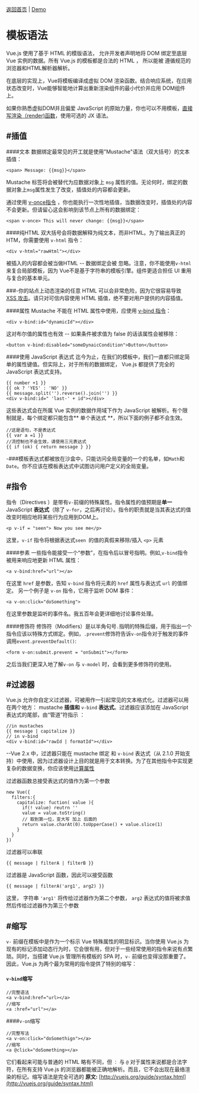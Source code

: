 [返回首页](https://github.com/dinglittle/Vue.js-start) | [Demo](https://github.com/dinglittle/Vue.js-start/blob/master/vue-demo/3.%E6%A8%A1%E6%9D%BF%E8%AF%AD%E6%B3%95.html)


# 模板语法

Vue.js 使用了基于 HTML 的模版语法， 允许开发者声明地将 DOM 绑定至底层 Vue 实例的数据。所有 Vue.js 的模板都是合法的 HTML ， 所以能被 遵循规范的浏览器和HTML解析器解析。

在底层的实现上，Vue将模板编译成虚拟 DOM 渲染函数。结合响应系统，在应用状态改变时，Vue能够智能地计算出重新渲染组件的最小代价并应用 DOM组件上。

如果你熟悉虚拟DOM并且偏爱 JavaScript 的原始力量，你也可以不用模板，[直接写渲染（render)函数](https://cn.vuejs.org/v2/guide/render-function.hmlt)，使用可选的 JX 语法。

#插值
---
####文本
数据绑定最常见的开工就是使用"Mustache"语法（双大括号）的文本插值：
```
<span> Message: {{msg}}</span>
```
Mustache 标签将会被替代为应数据对象上 `msg` 属性的值。无论何时，绑定的数据对象上`msg`属性发生了改变，插值处的内容都会更新。

通过使用 [v-once指令](https://cn.vuejs.org/v2/api/#v-once) ，你也能执行一次性地插值，当数据改变时，插值处的内容不会更新。但请留心这会影响到该节点上所有的数据绑定：
```
<span v-once> This will never change: {{msg}}</span>
```

####纯HTML
双大括号会将数据解释为纯文本，而非HTML。为了输出真正的 HTM，你需要使用 `v-html` 指令：
```
<div v-html="rawHtml"></div>
```
被插入的内容都会被当做HTML -- 数据绑定会被 忽略。注意，你不能使用`v-html`来复合局部模板，因为 Vue不是基于字符串的模板引擎。组件更适合担任 UI 重用与复合的基本单元。

###-你的站点上动态渲染的任意 HTML 可以会非常危险，因为它很容易导致 [ XSS 攻击](https://en.wikipedia.org/wiki/Cross-site_scripting)。请只对可信内容使用 HTML 插值，绝不要对用户提供的内容插值。

####属性
Mustache 不能在 HTML 属性中使用，应使用  [v-bind 指令](https://cn.vuejs.org/v2/api/#v-bind)：
```
<div v-bind:id="dynamicId"></div>
```
这对布尔值的属性也有效 -- 如果条件被求值为 false 的话该属性会被移除：
```
<button v-bind:disabled="someDynaicCondition">Button</button>
```

####使用 JavaScript 表达式
迄今为止，在我们的模板中，我们一直都只绑定简单的属性键值。但实际上，对于所有的数据绑定， Vue.js 都提供了完全的 JavaScript 表达式支持。
```
{{ number +1 }}
{{ ok ? 'YES' : 'NO' }}
{{ message.split('').reverse().join('') }}
<div v-bind:id=" 'last-' + id"></div>
```
这些表达式会在所属 Vue 实例的数据作用域下作为 JavaScript 被解析。有个限制就是，每个绑定都只能包含**  单个表达式  **，所以下面的例子都不会生效。
```
//这是语句，不是表达式
{{ var a =1 }}
//流控制也不会生效，请使用三元表达式
{{ if (ok) { return message } }}
```
-###模板表达式都被放在沙盒中，只能访问全局变量的一个的名单，如`Math`和`Date`。你不应该在模板表达式中试图访问用户定义的全局变量。

#指令
---
指令（Directives ）是带有`v-`前缀的特殊属性。指令属性的值预期是**单一**JavaScript **表达式**（除了 `v-for`，之后再讨论）。指令的职责就是当其表达式的值改变时相应地将某些行为应用到DOM上。
```
<p v-if = "seen"> Now you see me</p>
```
这里，`v-if` 指令将根据表达式`seen `的值的真假来移除/插入 `<p>` 元素


####参素
一些指令能接受一个“参数”，在指令后以冒号指明。例如,`v-bind`指令被用来响应地更新 HTML 属性：
```
<a v-bind:href="url"></a>
```
在这里 `href` 是参数，告知 `v-bind` 指令将元素的 `href` 属性与表达式 `url` 的值绑定。
另一个例子是 `v-on` 指令，它用于监听 DOM 事件：
```
<a v-on:click="doSomething">
```
在这里参数是监听的事件名。我五百年会更详细地讨论事件处理。

####修饰符
修饰符（Modifiers）是以半角句号`.`指明的特殊后缀，用于指出一个指令应该以特殊方式绑定。例如，`.prevent`修饰符告诉`v-on`指令对于触发的事件调用`event.preventDefault()`:
```
<form v-on:submit.prevent = "onSubmit"></form>
```
之后当我们更深入地了解`v-on` 与 `v-model` 时，会看到更多修饰符的使用。

#过滤器
---
Vue.js 允许你自定义过滤器，可被用作一引起常见的文本格式化。过滤器可以用在两个地方： mustache **插值和** `v-bind` **表达式**。过滤器应该添加在 JavaScript 表达式的尾部，由“管道”符指示 ：
```
//in mustaches
{{ message | capitalize }}
// in v-bind
<div v-bind:id="rawId | formatId"></div>
```
--Vue 2.x 中，过滤器只能在 mustache 绑定 和 `v-bind` 表达式（从 2.1.0 开始支持）中使用，因为过滤器设计上目的就是用于文本转换。为了在其他指令中实现更复杂的数据变换，你应该使用[计算属性](https://cn.vuejs.org/v2/guide/computed.html)

过滤器函数总接受表达式的值作为第一个参数
```
new Vue({
  filters:{
    capitalize: fuction( value ){
      if(! value) reutrn ''
      value = value.toString()
      // 取到第一位，变大写 加上 后面的
      return value.charAt(0).toUpperCase() + value.slice(1)
    }
  }
})
```
过滤器可以串联
```
{{ message | filterA | filterB }}
```
过滤器是 JavaScript 函数，因此可以接受函数
```
{{ message | filterA('arg1', arg2) }}
```
这里， 字符串 `'arg1'` 将传给过滤器作为第二个参数， `arg2` 表达式的值将被求值然后传给过滤器作为第三个参数

#缩写
---
`v-` 前缀在模板中是作为一个标示 Vue 特殊属性的明显标识。当你使用 Vue.js 为现有的标记添加动态行为时，它会很有用，但对于一些经常使用的指令来说有点繁琐。同时，当搭建 Vue.js 管理所有模板的 SPA 时，`v-` 前缀也变得没那重要了。因此，Vue.js 为两个最为常用的指令提供了特别的缩写：

#### `v-bind`缩写
```
//完整语法
<a v-bind:href="url></a>
//缩写
<a :href="url"></a>
```

####`v-on`缩写
```
//完整写法
<a v-on:click="doSomethign"></a>
//缩写
<a @click="doSomething></a>
```
它们看起来可能与普通的 HTML 略有不同，但 `：` 与  `@` 对于属性来说都是合法字符，在所有支持 Vue.js 的浏览器都能被正确地解析。而且，它不会出现在最络渲染的标记。缩写语法是完全可选的
**原文:** [http://vuejs.org/guide/syntax.html](http://vuejs.org/guide/syntax.html)
